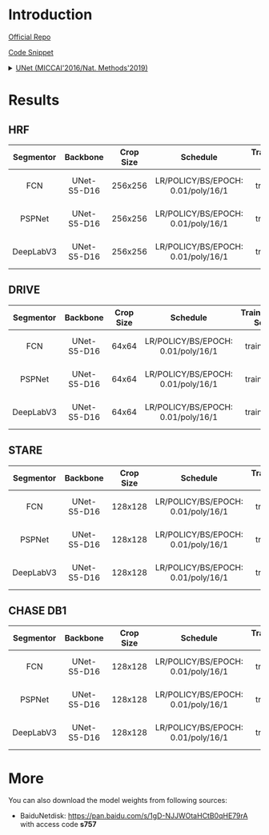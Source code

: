 # Introduction

<a href="http://lmb.informatik.uni-freiburg.de/people/ronneber/u-net">Official Repo</a>

<a href="https://github.com/SegmentationBLWX/sssegmentation/blob/main/ssseg/modules/models/backbones/unet.py">Code Snippet</a>

<details>
<summary align="left"><a href="https://arxiv.org/pdf/1505.04597.pdf">UNet (MICCAI'2016/Nat. Methods'2019)</a></summary>

```latex
@inproceedings{ronneberger2015u,
    title={U-net: Convolutional networks for biomedical image segmentation},
    author={Ronneberger, Olaf and Fischer, Philipp and Brox, Thomas},
    booktitle={International Conference on Medical image computing and computer-assisted intervention},
    pages={234--241},
    year={2015},
    organization={Springer}
}
```

</details>


# Results

## HRF
| Segmentor     | Backbone     | Crop Size  | Schedule                             | Train/Eval Set  | Dice   | Download                                                                                                                                                                                                                                                                                                                                                                                      |
| :-:           | :-:          | :-:        | :-:                                  | :-:             | :-:    | :-:                                                                                                                                                                                                                                                                                                                                                                                           |
| FCN           | UNet-S5-D16  | 256x256    | LR/POLICY/BS/EPOCH: 0.01/poly/16/1   | train/val       | 79.88% | [cfg](https://raw.githubusercontent.com/SegmentationBLWX/sssegmentation/main/ssseg/configs/fcn/fcn_unets5os16_hrf.py) &#124; [model](https://github.com/SegmentationBLWX/modelstore/releases/download/ssseg_unet/fcn_unets5os16_hrf_train.pth) &#124; [log](https://github.com/SegmentationBLWX/modelstore/releases/download/ssseg_unet/fcn_unets5os16_hrf_train.log)                         |
| PSPNet        | UNet-S5-D16  | 256x256    | LR/POLICY/BS/EPOCH: 0.01/poly/16/1   | train/val       | 80.26% | [cfg](https://raw.githubusercontent.com/SegmentationBLWX/sssegmentation/main/ssseg/configs/pspnet/pspnet_unets5os16_hrf.py) &#124; [model](https://github.com/SegmentationBLWX/modelstore/releases/download/ssseg_unet/pspnet_unets5os16_hrf_train.pth) &#124; [log](https://github.com/SegmentationBLWX/modelstore/releases/download/ssseg_unet/pspnet_unets5os16_hrf_train.log)             |
| DeepLabV3     | UNet-S5-D16  | 256x256    | LR/POLICY/BS/EPOCH: 0.01/poly/16/1   | train/val       | 80.29% | [cfg](https://raw.githubusercontent.com/SegmentationBLWX/sssegmentation/main/ssseg/configs/deeplabv3/deeplabv3_unets5os16_hrf.py) &#124; [model](https://github.com/SegmentationBLWX/modelstore/releases/download/ssseg_unet/deeplabv3_unets5os16_hrf_train.pth) &#124; [log](https://github.com/SegmentationBLWX/modelstore/releases/download/ssseg_unet/deeplabv3_unets5os16_hrf_train.log) |

## DRIVE
| Segmentor     | Backbone     | Crop Size  | Schedule                             | Train/Eval Set  | Dice   | Download                                                                                                                                                                                                                                                                                                                                                                                            |
| :-:           | :-:          | :-:        | :-:                                  | :-:             | :-:    | :-:                                                                                                                                                                                                                                                                                                                                                                                                 |
| FCN           | UNet-S5-D16  | 64x64      | LR/POLICY/BS/EPOCH: 0.01/poly/16/1   | train/val       | 78.67% | [cfg](https://raw.githubusercontent.com/SegmentationBLWX/sssegmentation/main/ssseg/configs/fcn/fcn_unets5os16_drive.py) &#124; [model](https://github.com/SegmentationBLWX/modelstore/releases/download/ssseg_unet/fcn_unets5os16_drive_train.pth) &#124; [log](https://github.com/SegmentationBLWX/modelstore/releases/download/ssseg_unet/fcn_unets5os16_drive_train.log)                         |
| PSPNet        | UNet-S5-D16  | 64x64      | LR/POLICY/BS/EPOCH: 0.01/poly/16/1   | train/val       | 78.77% | [cfg](https://raw.githubusercontent.com/SegmentationBLWX/sssegmentation/main/ssseg/configs/pspnet/pspnet_unets5os16_drive.py) &#124; [model](https://github.com/SegmentationBLWX/modelstore/releases/download/ssseg_unet/pspnet_unets5os16_drive_train.pth) &#124; [log](https://github.com/SegmentationBLWX/modelstore/releases/download/ssseg_unet/pspnet_unets5os16_drive_train.log)             |
| DeepLabV3     | UNet-S5-D16  | 64x64      | LR/POLICY/BS/EPOCH: 0.01/poly/16/1   | train/val       | 78.96% | [cfg](https://raw.githubusercontent.com/SegmentationBLWX/sssegmentation/main/ssseg/configs/deeplabv3/deeplabv3_unets5os16_drive.py) &#124; [model](https://github.com/SegmentationBLWX/modelstore/releases/download/ssseg_unet/deeplabv3_unets5os16_drive_train.pth) &#124; [log](https://github.com/SegmentationBLWX/modelstore/releases/download/ssseg_unet/deeplabv3_unets5os16_drive_train.log) |

## STARE
| Segmentor     | Backbone     | Crop Size  | Schedule                             | Train/Eval Set  | Dice   | Download                                                                                                                                                                                                                                                                                                                                                                                            |
| :-:           | :-:          | :-:        | :-:                                  | :-:             | :-:    | :-:                                                                                                                                                                                                                                                                                                                                                                                                 |
| FCN           | UNet-S5-D16  | 128x128    | LR/POLICY/BS/EPOCH: 0.01/poly/16/1   | train/val       | 81.03% | [cfg](https://raw.githubusercontent.com/SegmentationBLWX/sssegmentation/main/ssseg/configs/fcn/fcn_unets5os16_stare.py) &#124; [model](https://github.com/SegmentationBLWX/modelstore/releases/download/ssseg_unet/fcn_unets5os16_stare_train.pth) &#124; [log](https://github.com/SegmentationBLWX/modelstore/releases/download/ssseg_unet/fcn_unets5os16_stare_train.log)                         |
| PSPNet        | UNet-S5-D16  | 128x128    | LR/POLICY/BS/EPOCH: 0.01/poly/16/1   | train/val       | 81.24% | [cfg](https://raw.githubusercontent.com/SegmentationBLWX/sssegmentation/main/ssseg/configs/pspnet/pspnet_unets5os16_stare.py) &#124; [model](https://github.com/SegmentationBLWX/modelstore/releases/download/ssseg_unet/pspnet_unets5os16_stare_train.pth) &#124; [log](https://github.com/SegmentationBLWX/modelstore/releases/download/ssseg_unet/pspnet_unets5os16_stare_train.log)             |
| DeepLabV3     | UNet-S5-D16  | 128x128    | LR/POLICY/BS/EPOCH: 0.01/poly/16/1   | train/val       | 81.19% | [cfg](https://raw.githubusercontent.com/SegmentationBLWX/sssegmentation/main/ssseg/configs/deeplabv3/deeplabv3_unets5os16_stare.py) &#124; [model](https://github.com/SegmentationBLWX/modelstore/releases/download/ssseg_unet/deeplabv3_unets5os16_stare_train.pth) &#124; [log](https://github.com/SegmentationBLWX/modelstore/releases/download/ssseg_unet/deeplabv3_unets5os16_stare_train.log) |

## CHASE DB1
| Segmentor     | Backbone     | Crop Size  | Schedule                             | Train/Eval Set  | Dice   | Download                                                                                                                                                                                                                                                                                                                                                                                                     |
| :-:           | :-:          | :-:        | :-:                                  | :-:             | :-:    | :-:                                                                                                                                                                                                                                                                                                                                                                                                          |
| FCN           | UNet-S5-D16  | 128x128    | LR/POLICY/BS/EPOCH: 0.01/poly/16/1   | train/val       | 80.50% | [cfg](https://raw.githubusercontent.com/SegmentationBLWX/sssegmentation/main/ssseg/configs/fcn/fcn_unets5os16_chasedb1.py) &#124; [model](https://github.com/SegmentationBLWX/modelstore/releases/download/ssseg_unet/fcn_unets5os16_chasedb1_train.pth) &#124; [log](https://github.com/SegmentationBLWX/modelstore/releases/download/ssseg_unet/fcn_unets5os16_chasedb1_train.log)                         |
| PSPNet        | UNet-S5-D16  | 128x128    | LR/POLICY/BS/EPOCH: 0.01/poly/16/1   | train/val       | 80.50% | [cfg](https://raw.githubusercontent.com/SegmentationBLWX/sssegmentation/main/ssseg/configs/pspnet/pspnet_unets5os16_chasedb1.py) &#124; [model](https://github.com/SegmentationBLWX/modelstore/releases/download/ssseg_unet/pspnet_unets5os16_chasedb1_train.pth) &#124; [log](https://github.com/SegmentationBLWX/modelstore/releases/download/ssseg_unet/pspnet_unets5os16_chasedb1_train.log)             |
| DeepLabV3     | UNet-S5-D16  | 128x128    | LR/POLICY/BS/EPOCH: 0.01/poly/16/1   | train/val       | 80.54% | [cfg](https://raw.githubusercontent.com/SegmentationBLWX/sssegmentation/main/ssseg/configs/deeplabv3/deeplabv3_unets5os16_chasedb1.py) &#124; [model](https://github.com/SegmentationBLWX/modelstore/releases/download/ssseg_unet/deeplabv3_unets5os16_chasedb1_train.pth) &#124; [log](https://github.com/SegmentationBLWX/modelstore/releases/download/ssseg_unet/deeplabv3_unets5os16_chasedb1_train.log) |


# More
You can also download the model weights from following sources:
- BaiduNetdisk: https://pan.baidu.com/s/1gD-NJJWOtaHCtB0qHE79rA with access code **s757**